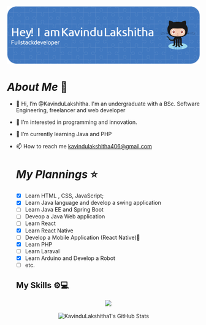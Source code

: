 ![Header](./github-header-image.png)
# **_About Me_** 🎈

- 👋 Hi, I’m @KavinduLakshitha. I'm an undergraduate with a BSc. Software Engineering, freelancer and web developer
- 👀 I’m interested in programming and innovation.
- 🌱 I’m currently learning Java and PHP
- 📫 How to reach me kavindulakshitha406@gmail.com

  # **_My Plannings_** ⭐

  - [x] Learn HTML , CSS, JavaScript;
  - [x] Learn Java language and develop a swing application
  - [ ] Learn Java EE and Spring Boot
  - [ ] Deveop a Java Web application
  - [ ] Learn React
  - [x] Learn React Native
  - [ ] Develop a Mobile Application (React Native)📱
  - [x] Learn PHP
  - [ ] Learn Laraval
  - [x] Learn Arduino and Develop a Robot
  - [ ] etc. 

  <div>
    <h2>My Skills ⚙💻</h2>
    <p align="center">
      <a href="https://skillicons.dev">
      <img src="https://skillicons.dev/icons?i=php,html,css,js,java,arduino,blender,bootstrap,mint,mysql,vscode,react,npm,idea" />
  </a>
</p>
  </div>

  

  

  <div align="center">
    <img src="https://github-profile-summary-cards.vercel.app/api/cards/profile-details?username=KavinduLakshitha1&theme=github_dark" alt="KavinduLakshitha1's GitHub Stats"/>
</div>

<!---
KavinduLakshitha1/KavinduLakshitha1 is a ✨ special ✨ repository because its `README.md` (this file) appears on your GitHub profile.
- 💞️ I’m looking to collaborate on ...
You can click the Preview link to take a look at your changes.
--->
